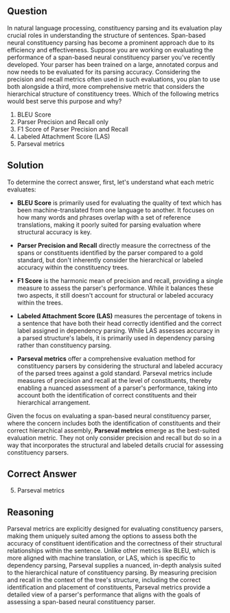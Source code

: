 ## Question
In natural language processing, constituency parsing and its evaluation play crucial roles in understanding the structure of sentences. Span-based neural constituency parsing has become a prominent approach due to its efficiency and effectiveness. Suppose you are working on evaluating the performance of a span-based neural constituency parser you've recently developed. Your parser has been trained on a large, annotated corpus and now needs to be evaluated for its parsing accuracy. Considering the precision and recall metrics often used in such evaluations, you plan to use both alongside a third, more comprehensive metric that considers the hierarchical structure of constituency trees. Which of the following metrics would best serve this purpose and why?

1. BLEU Score
2. Parser Precision and Recall only
3. F1 Score of Parser Precision and Recall
4. Labeled Attachment Score (LAS)
5. Parseval metrics

## Solution
To determine the correct answer, first, let's understand what each metric evaluates:

- **BLEU Score** is primarily used for evaluating the quality of text which has been machine-translated from one language to another. It focuses on how many words and phrases overlap with a set of reference translations, making it poorly suited for parsing evaluation where structural accuracy is key.

- **Parser Precision and Recall** directly measure the correctness of the spans or constituents identified by the parser compared to a gold standard, but don't inherently consider the hierarchical or labeled accuracy within the constituency trees.

- **F1 Score** is the harmonic mean of precision and recall, providing a single measure to assess the parser's performance. While it balances these two aspects, it still doesn't account for structural or labeled accuracy within the trees.

- **Labeled Attachment Score (LAS)** measures the percentage of tokens in a sentence that have both their head correctly identified and the correct label assigned in dependency parsing. While LAS assesses accuracy in a parsed structure's labels, it is primarily used in dependency parsing rather than constituency parsing.

- **Parseval metrics** offer a comprehensive evaluation method for constituency parsers by considering the structural and labeled accuracy of the parsed trees against a gold standard. Parseval metrics include measures of precision and recall at the level of constituents, thereby enabling a nuanced assessment of a parser's performance, taking into account both the identification of correct constituents and their hierarchical arrangement.

Given the focus on evaluating a span-based neural constituency parser, where the concern includes both the identification of constituents and their correct hierarchical assembly, **Parseval metrics** emerge as the best-suited evaluation metric. They not only consider precision and recall but do so in a way that incorporates the structural and labeled details crucial for assessing constituency parsers.

## Correct Answer
5. Parseval metrics

## Reasoning
Parseval metrics are explicitly designed for evaluating constituency parsers, making them uniquely suited among the options to assess both the accuracy of constituent identification and the correctness of their structural relationships within the sentence. Unlike other metrics like BLEU, which is more aligned with machine translation, or LAS, which is specific to dependency parsing, Parseval supplies a nuanced, in-depth analysis suited to the hierarchical nature of constituency parsing. By measuring precision and recall in the context of the tree's structure, including the correct identification and placement of constituents, Parseval metrics provide a detailed view of a parser's performance that aligns with the goals of assessing a span-based neural constituency parser.